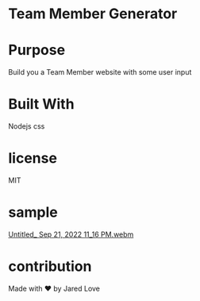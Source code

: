 # Team Member Generator

# Purpose

Build you a Team Member website with some user input

# Built With

Nodejs css

# license

MIT


# sample

[Untitled_ Sep 21, 2022 11_16 PM.webm](https://user-images.githubusercontent.com/106944900/191657491-470487d2-c7ba-460c-b51e-20b82e523309.webm)

# contribution

Made with ❤️ by Jared Love